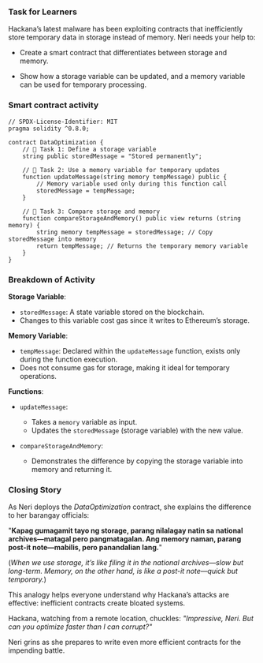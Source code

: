 ### Task for Learners

Hackana’s latest malware has been exploiting contracts that inefficiently store temporary data in storage instead of memory. Neri needs your help to:

- Create a smart contract that differentiates between storage and memory.

- Show how a storage variable can be updated, and a memory variable can be used for temporary processing.

### Smart contract activity

```solidity
// SPDX-License-Identifier: MIT
pragma solidity ^0.8.0;

contract DataOptimization {
    // 🚩 Task 1: Define a storage variable
    string public storedMessage = "Stored permanently";

    // 🚩 Task 2: Use a memory variable for temporary updates
    function updateMessage(string memory tempMessage) public {
        // Memory variable used only during this function call
        storedMessage = tempMessage;
    }

    // 🚩 Task 3: Compare storage and memory
    function compareStorageAndMemory() public view returns (string memory) {
        string memory tempMessage = storedMessage; // Copy storedMessage into memory
        return tempMessage; // Returns the temporary memory variable
    }
}
```

### Breakdown of Activity

**Storage Variable**:

- `storedMessage`: A state variable stored on the blockchain.
- Changes to this variable cost gas since it writes to Ethereum’s storage.

**Memory Variable**:

- `tempMessage`: Declared within the `updateMessage` function, exists only during the function execution.
- Does not consume gas for storage, making it ideal for temporary operations.

**Functions**:

- `updateMessage`:

  - Takes a `memory` variable as input.
  - Updates the `storedMessage` (storage variable) with the new value.

- `compareStorageAndMemory`:
  - Demonstrates the difference by copying the storage variable into memory and returning it.

### Closing Story

As Neri deploys the _DataOptimization_ contract, she explains the difference to her barangay officials:

"**Kapag gumagamit tayo ng storage, parang nilalagay natin sa national archives—matagal pero pangmatagalan. Ang memory naman, parang post-it note—mabilis, pero panandalian lang.**"

(_When we use storage, it’s like filing it in the national archives—slow but long-term. Memory, on the other hand, is like a post-it note—quick but temporary._)

This analogy helps everyone understand why Hackana’s attacks are effective: inefficient contracts create bloated systems.

Hackana, watching from a remote location, chuckles:
_"Impressive, Neri. But can you optimize faster than I can corrupt?"_

Neri grins as she prepares to write even more efficient contracts for the impending battle.
